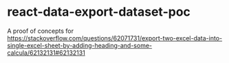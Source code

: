 # react-data-export-dataset-poc
A proof of concepts for https://stackoverflow.com/questions/62071731/export-two-excel-data-into-single-excel-sheet-by-adding-heading-and-some-calcula/62132131#62132131
